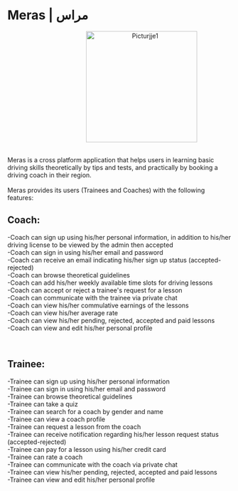 
<p align="center">

<h1>  Meras | مراس  </h1>

 <p align="center">
<img width="250" alt="Picturjje1" src="https://user-images.githubusercontent.com/79161313/150401016-b301fbec-65d2-43ad-897b-69ef683f87f4.png" style="margin-left: 100px;">
 <br> <br> 
  
Meras is a cross platform application that helps users in learning basic driving skills theoretically by tips and tests, 
and practically by booking a driving coach in their region.
<br>
 <br>
Meras provides its users (Trainees and Coaches) with the following features:
 
<h2> Coach: </h2>
 
 -Coach can sign up using his/her personal information, in addition to his/her driving license to be viewed by the admin then accepted <br>
 -Coach can sign in using his/her email and password <br>
 -Coach can receive an email indicating his/her sign up status (accepted-rejected) <br>
 -Coach can browse theoretical guidelines <br>
 -Coach can add his/her weekly available time slots for driving lessons <br>
 -Coach can accept or reject a trainee's request for a lesson <br>
 -Coach can communicate with the trainee via private chat <br>
 -Coach can view his/her commulative earnings of the lessons <br>
 -Coach can view his/her average rate <br>
 -Coach can view his/her pending, rejected, accepted and paid lessons <br>
 -Coach can view and edit his/her personal profile <br>
 
 <br>
 
 <h2>Trainee: </h2>
 
 -Trainee can sign up using his/her personal information <br>
 -Trainee can sign in using his/her email and password <br>
 -Trainee can browse theoretical guidelines <br>
 -Trainee can take a quiz <br>
 -Trainee can search for a coach by gender and name <br>
 -Trainee can view a coach profile <br>
 -Trainee can request a lesson from the coach <br>
 -Trainee can receive notification regarding his/her lesson request status (accepted-rejected) <br>
 -Trainee can pay for a lesson using his/her credit card <br>
 -Trainee can rate a coach <br>
 -Trainee can communicate with the coach via private chat <br>
 -Trainee can view his/her pending, rejected, accepted and paid lessons <br>
 -Trainee can view and edit his/her personal profile <br>

